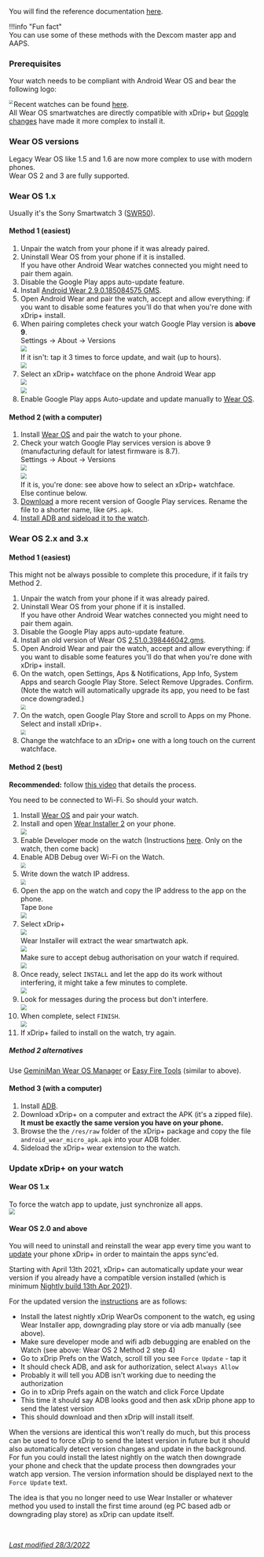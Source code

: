 You will find the reference documentation [here](https://github.com/NightscoutFoundation/xDrip/blob/master/Documentation/WatchGuide.md).

!!!info "Fun fact"  
    You can use some of these methods with the Dexcom master app and AAPS.

### Prerequisites

Your watch needs to be compliant with Android Wear OS and bear the following logo:

<img src="https://play-lh.googleusercontent.com/WmoV-m8b6x16sDRfzebu5b2vstcyBHRrpzCj6ODoh6hGuMa9Gg39EvnOk7z3qMa0_WM=s180-rw" style="zoom:50%;" align="left"/>

Recent watches can be found [here](https://wearos.google.com/).  
All Wear OS smartwatches are directly compatible with xDrip+ but [Google changes](https://www.androidpolice.com/2021/02/12/wear-os-is-making-app-sideloading-much-more-difficult/) have made it more complex to install it.

### Wear OS versions

Legacy Wear OS like 1.5 and 1.6 are now more complex to use with modern phones.  
Wear OS 2 and 3 are fully supported.

### Wear OS 1.x

Usually it's the Sony Smartwatch 3 ([SWR50](https://www.sony.com/electronics/support/other-products-xperia-smart-devices/swr50)). 

#### Method 1 (easiest)

1. Unpair the watch from your phone if it was already paired.
2. Uninstall Wear OS from your phone if it is installed.  
   If you have other Android Wear watches connected you might need to pair them again.
3. Disable the Google Play apps auto-update feature.
4. Install [Android Wear 2.9.0.185084575 GMS](https://www.apkmirror.com/apk/google-inc/android-wear/android-wear-2-9-0-185084575-gms-release/android-wear-smartwatch-2-9-0-185084575-gms-android-apk-download/).
5. Open Android Wear and pair the watch, accept and allow everything: if you want to disable some features you'll do that when you're done with xDrip+ install.
6. When pairing completes check your watch Google Play version is **above 9**.  
   Settings -> About -> Versions  
   <img src="../images/M-S-SW-AW3.png" style="zoom:75%;" />  
   If it isn't: tap it 3 times to force update, and wait (up to hours).  
   <img src="../images/M-S-SW-AW3a.png" style="zoom:75%;" />
7. Select an xDrip+ watchface on the phone Android Wear app  
   <img src="../images/M-S-SW-AW1.png" style="zoom:75%;" />   
   <img src="../images/M-S-SW-AW2.png" style="zoom:75%;" /> 
8. Enable Google Play apps Auto-update and update manually to [Wear OS](https://play.google.com/store/apps/details?id=com.google.android.wearable.app).

#### Method 2 (with a computer)

1. Install [Wear OS](https://play.google.com/store/apps/details?id=com.google.android.wearable.app) and pair the watch to your phone.
2. Check your watch Google Play services version is above 9 (manufacturing default for latest firmware is 8.7).  
   Settings -> About -> Versions  
   <img src="../images/M-S-SW-AW3.png" style="zoom:75%;" />   
   <img src="../images/M-S-SW-AW3a.png" style="zoom:75%;" />   
   If it is, you're done: see above how to select an xDrip+ watchface.  
   Else continue below.
3. [Download](https://www.apkmirror.com/apk/google-inc/google-play-services-android-wear/google-play-services-android-wear-9-8-41-release/google-play-services-9-8-41-534-130237018-android-apk-download/download/) a more recent version of Google Play services. Rename the file to a shorter name, like `GPS.apk`.
4. [Install ADB and sideload it to the watch](../../troubleshoot/ADB).

### Wear OS 2.x and 3.x

#### Method 1 (easiest)

This might not be always possible to complete this procedure, if it fails try Method 2.

1. Unpair the watch from your phone if it was already paired.
2. Uninstall Wear OS from your phone if it is installed.  
   If you have other Android Wear watches connected you might need to pair them again.
3. Disable the Google Play apps auto-update feature.
4. Install an old version of Wear OS [2.51.0.398446042.gms](https://www.apkmirror.com/apk/google-inc/android-wear/android-wear-2-51-0-398446042-gms-release/wear-os-by-google-smartwatch-2-51-0-398446042-gms-android-apk-download/).
5. Open Android Wear and pair the watch, accept and allow everything: if you want to disable some features you'll do that when you're done with xDrip+ install.
6. On the watch, open Settings, Aps & Notifications, App Info, System Apps and search Google Play Store. Select Remove Upgrades. Confirm. (Note the watch will automatically upgrade its app, you need to be fast once downgraded.)  
   <img src="../images/M-S-SW-AW6.png" style="zoom:65%;" />
7. On the watch, open Google Play Store and scroll to Apps on my Phone. Select and install xDrip+.  
   <img src="../images/M-S-SW-AW7.png" style="zoom:65%;" />
8. Change the watchface to an xDrip+ one with a long touch on the current watchface.

#### Method 2 (best)

**Recommended:** follow [this video](https://www.youtube.com/watch?v=ejrmH-JEeE0) that details the process.

You need to be connected to Wi-Fi. So should your watch.

1. Install [Wear OS](https://play.google.com/store/apps/details?id=com.google.android.wearable.app) and pair your watch.
2. Install and open [Wear Installer 2](https://play.google.com/apps/testing/org.freepoc.wearinstaller2) on your phone.  
   <img src="../images/M-S-SW-AW9.png" style="zoom:75%;" />
3. Enable Developer mode on the watch (Instructions [here](../../troubleshoot/ADB/#smartwatch). Only on the watch, then come back)
4. Enable ADB Debug over Wi-Fi on the Watch.  
   <img src="../images/M-S-SW-AW8.png" style="zoom:65%;" />
5. Write down the watch IP address.  
   <img src="../images/M-S-SW-AW10.png" style="zoom:65%;" />
6. Open the app on the watch and copy the IP address to the app on the phone.  
   Tape `Done`  
   <img src="../images/M-S-SW-AW11.png" style="zoom:75%;" />
7. Select xDrip+  
   <img src="../images/M-S-SW-AW12.png" style="zoom:75%;" />  
   Wear Installer will extract the wear smartwatch apk.  
   <img src="../images/M-S-SW-AW13.png" style="zoom:75%;" />  
   Make sure to accept debug authorisation on your watch if required.  
   <img src="../images/M-S-SW-AW14.png" style="zoom:75%;" />
8. Once ready, select `INSTALL` and let the app do its work without interfering, it might take a few minutes to complete.  
   <img src="../images/M-S-SW-AW15.png" style="zoom:75%;" />
9. Look for messages during the process but don't interfere.  
   <img src="../images/M-S-SW-AW16.png" style="zoom:75%;" />
10. When complete, select `FINISH`.  
    <img src="../images/M-S-SW-AW17.png" style="zoom:75%;" />
11. If xDrip+ failed to install on the watch, try again.

##### Method 2 alternatives

Use [GeminiMan Wear OS Manager](https://play.google.com/store/apps/details?id=com.geminiman.wearosmanager) or [Easy Fire Tools](https://play.google.com/store/apps/details?id=de.agondev.easyfiretools) (similar to above).

#### Method 3 (with a computer)

1. Install [ADB](../../troubleshoot/ADB).
2. Download xDrip+ on a computer and extract the APK (it's a zipped file).  
   **It must be exactly the same version you have on your phone.**
3. Browse the the `/res/raw` folder of the xDrip+ package and copy the file `android_wear_micro_apk.apk` into your ADB folder.
4. Sideload the xDrip+ wear extension to the watch.

### Update xDrip+ on your watch

#### Wear OS 1.x

To force the watch app to update, just synchronize all apps.  
<img src="../images/M-S-SW-AW32.png" style="zoom:75%;" />

#### Wear OS 2.0 and above

You will need to uninstall and reinstall the wear app every time you want to [update](../../use/update) your phone xDrip+ in order to maintain the apps sync'ed.

Starting with April 13th 2021, xDrip+ can automatically update your wear version if you already have a compatible version installed (which is minimum [Nightly build 13th Apr 2021](https://github.com/NightscoutFoundation/xDrip/releases/tag/2021.04.13)).

For the updated version the [instructions](https://github.com/NightscoutFoundation/xDrip/issues/1648) are as follows:

- Install the latest nightly xDrip WearOs component to the watch, eg using Wear Installer app, downgrading play store or via adb manually (see above).
- Make sure developer mode and wifi adb debugging are enabled on the Watch (see above: Wear OS 2 Method 2 step 4)
- Go to xDrip Prefs on the Watch, scroll till you see `Force Update` - tap it
- It should check ADB, and ask for authorization, select `Always Allow`
- Probably it will tell you ADB isn't working due to needing the authorization
- Go in to xDrip Prefs again on the watch and click Force Update
- This time it should say ADB looks good and then ask xDrip phone app to send the latest version
- This should download and then xDrip will install itself.

When the versions are identical this won't really do much, but this process can be used to force xDrip to send the latest version in future but it should also automatically detect version changes and update in the background. For fun you could install the latest nightly on the watch then downgrade your phone and check that the update process then downgrades your watch app version. The version information should be displayed next to the `Force Update` text.

The idea is that you no longer need to use Wear Installer or whatever method you used to install the first time around (eg PC based adb or downgrading play store) as xDrip can update itself.

</br>

[*Last modified 28/3/2022*](https://github.com/NightscoutFoundation/xDrip/releases/tag/2022.03.27)